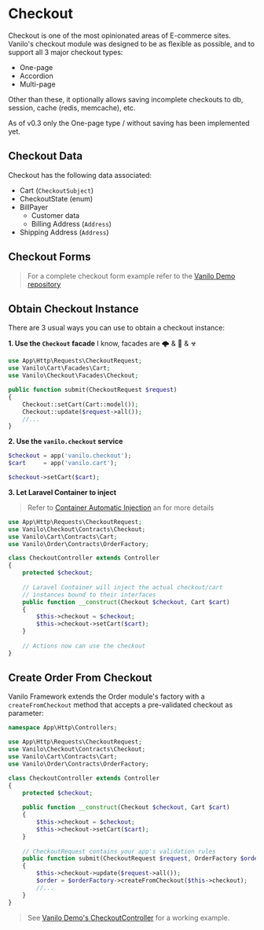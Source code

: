 # Checkout

Checkout is one of the most opinionated areas of E-commerce sites. Vanilo's
checkout module was designed to be as flexible as possible, and to support all 3
major checkout types:

- One-page
- Accordion
- Multi-page

Other than these, it optionally allows saving incomplete checkouts to db,
session, cache (redis, memcache), etc.

As of v0.3 only the One-page type / without saving has been implemented yet.

## Checkout Data

Checkout has the following data associated:

- Cart (`CheckoutSubject`)
- CheckoutState (enum)
- BillPayer
    - Customer data
    - Billing Address (`Address`)
- Shipping Address (`Address`)

## Checkout Forms

> For a complete checkout form example refer to the [Vanilo Demo repository](https://github.com/vanilophp/demo/tree/master/resources/views/checkout)

## Obtain Checkout Instance

There are 3 usual ways you can use to obtain a checkout instance:

**1. Use the `Checkout` facade**
I know, facades are 🌩 & 🚨 & ☣

```php
use App\Http\Requests\CheckoutRequest;
use Vanilo\Cart\Facades\Cart;
use Vanilo\Checkout\Facades\Checkout;

public function submit(CheckoutRequest $request)
{
    Checkout::setCart(Cart::model());
    Checkout::update($request->all());
    //...
}
```

**2. Use the `vanilo.checkout` service**

```php
$checkout = app('vanilo.checkout');
$cart     = app('vanilo.cart');

$checkout->setCart($cart);
```

**3. Let Laravel Container to inject**

> Refer to
> [Container Automatic Injection](https://laravel.com/docs/5.5/container#automatic-injection)
> an for more details

```php
use App\Http\Requests\CheckoutRequest;
use Vanilo\Checkout\Contracts\Checkout;
use Vanilo\Cart\Contracts\Cart;
use Vanilo\Order\Contracts\OrderFactory;

class CheckoutController extends Controller
{
    protected $checkout;
    
    // Laravel Container will inject the actual checkout/cart
    // instances bound to their interfaces
    public function __construct(Checkout $checkout, Cart $cart)
    {
        $this->checkout = $checkout;
        $this->checkout->setCart($cart);
    }
    
    // Actions now can use the checkout
}
```

## Create Order From Checkout

Vanilo Framework extends the Order module's factory with a `createFromCheckout`
method that accepts a pre-validated checkout as parameter:

```php
namespace App\Http\Controllers;

use App\Http\Requests\CheckoutRequest;
use Vanilo\Checkout\Contracts\Checkout;
use Vanilo\Cart\Contracts\Cart;
use Vanilo\Order\Contracts\OrderFactory;

class CheckoutController extends Controller
{
    protected $checkout;
    
    public function __construct(Checkout $checkout, Cart $cart)
    {
        $this->checkout = $checkout;
        $this->checkout->setCart($cart);
    }
    
    // CheckoutRequest contains your app's validation rules
    public function submit(CheckoutRequest $request, OrderFactory $orderFactory)
    {
        $this->checkout->update($request->all());
        $order = $orderFactory->createFromCheckout($this->checkout);
        //...        
    }
}
```

> See
> [Vanilo Demo's CheckoutController](https://github.com/vanilophp/demo/blob/master/app/Http/Controllers/CheckoutController.php)
> for a working example.
